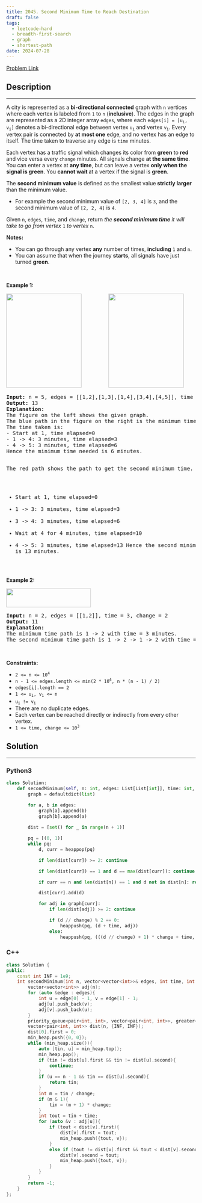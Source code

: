 ```yaml
---
title: 2045. Second Minimum Time to Reach Destination
draft: false
tags: 
  - leetcode-hard
  - breadth-first-search
  - graph
  - shortest-path
date: 2024-07-28
---
```


[Problem Link](https://leetcode.com/problems/second-minimum-time-to-reach-destination/)

## Description

---
<p>A city is represented as a <strong>bi-directional connected</strong> graph with <code>n</code> vertices where each vertex is labeled from <code>1</code> to <code>n</code> (<strong>inclusive</strong>). The edges in the graph are represented as a 2D integer array <code>edges</code>, where each <code>edges[i] = [u<sub>i</sub>, v<sub>i</sub>]</code> denotes a bi-directional edge between vertex <code>u<sub>i</sub></code> and vertex <code>v<sub>i</sub></code>. Every vertex pair is connected by <strong>at most one</strong> edge, and no vertex has an edge to itself. The time taken to traverse any edge is <code>time</code> minutes.</p>

<p>Each vertex has a traffic signal which changes its color from <strong>green</strong> to <strong>red</strong> and vice versa every&nbsp;<code>change</code> minutes. All signals change <strong>at the same time</strong>. You can enter a vertex at <strong>any time</strong>, but can leave a vertex <strong>only when the signal is green</strong>. You <strong>cannot wait </strong>at a vertex if the signal is <strong>green</strong>.</p>

<p>The <strong>second minimum value</strong> is defined as the smallest value<strong> strictly larger </strong>than the minimum value.</p>

<ul>
	<li>For example the second minimum value of <code>[2, 3, 4]</code> is <code>3</code>, and the second minimum value of <code>[2, 2, 4]</code> is <code>4</code>.</li>
</ul>

<p>Given <code>n</code>, <code>edges</code>, <code>time</code>, and <code>change</code>, return <em>the <strong>second minimum time</strong> it will take to go from vertex </em><code>1</code><em> to vertex </em><code>n</code>.</p>

<p><strong>Notes:</strong></p>

<ul>
	<li>You can go through any vertex <strong>any</strong> number of times, <strong>including</strong> <code>1</code> and <code>n</code>.</li>
	<li>You can assume that when the journey <strong>starts</strong>, all signals have just turned <strong>green</strong>.</li>
</ul>

<p>&nbsp;</p>
<p><strong class="example">Example 1:</strong></p>
<img alt="" src="https://assets.leetcode.com/uploads/2021/09/29/e1.png" style="width: 200px; height: 250px;" /> &emsp; &emsp; &emsp; &emsp;<img alt="" src="https://assets.leetcode.com/uploads/2021/09/29/e2.png" style="width: 200px; height: 250px;" />
<pre>
<strong>Input:</strong> n = 5, edges = [[1,2],[1,3],[1,4],[3,4],[4,5]], time = 3, change = 5
<strong>Output:</strong> 13
<strong>Explanation:</strong>
The figure on the left shows the given graph.
The blue path in the figure on the right is the minimum time path.
The time taken is:
- Start at 1, time elapsed=0
- 1 -&gt; 4: 3 minutes, time elapsed=3
- 4 -&gt; 5: 3 minutes, time elapsed=6
Hence the minimum time needed is 6 minutes.

The red path shows the path to get the second minimum time.
- Start at 1, time elapsed=0
- 1 -&gt; 3: 3 minutes, time elapsed=3
- 3 -&gt; 4: 3 minutes, time elapsed=6
- Wait at 4 for 4 minutes, time elapsed=10
- 4 -&gt; 5: 3 minutes, time elapsed=13
Hence the second minimum time is 13 minutes.      
</pre>

<p><strong class="example">Example 2:</strong></p>
<img alt="" src="https://assets.leetcode.com/uploads/2021/09/29/eg2.png" style="width: 225px; height: 50px;" />
<pre>
<strong>Input:</strong> n = 2, edges = [[1,2]], time = 3, change = 2
<strong>Output:</strong> 11
<strong>Explanation:</strong>
The minimum time path is 1 -&gt; 2 with time = 3 minutes.
The second minimum time path is 1 -&gt; 2 -&gt; 1 -&gt; 2 with time = 11 minutes.</pre>

<p>&nbsp;</p>
<p><strong>Constraints:</strong></p>

<ul>
	<li><code>2 &lt;= n &lt;= 10<sup>4</sup></code></li>
	<li><code>n - 1 &lt;= edges.length &lt;= min(2 * 10<sup>4</sup>, n * (n - 1) / 2)</code></li>
	<li><code>edges[i].length == 2</code></li>
	<li><code>1 &lt;= u<sub>i</sub>, v<sub>i</sub> &lt;= n</code></li>
	<li><code>u<sub>i</sub> != v<sub>i</sub></code></li>
	<li>There are no duplicate edges.</li>
	<li>Each vertex can be reached directly or indirectly from every other vertex.</li>
	<li><code>1 &lt;= time, change &lt;= 10<sup>3</sup></code></li>
</ul>


## Solution

---
### Python3
``` py title='second-minimum-time-to-reach-destination'
class Solution:
    def secondMinimum(self, n: int, edges: List[List[int]], time: int, change: int) -> int:
        graph = defaultdict(list)

        for a, b in edges:
            graph[a].append(b)
            graph[b].append(a)
        
        dist = [set() for _ in range(n + 1)]

        pq = [(0, 1)]
        while pq:
            d, curr = heappop(pq)

            if len(dist[curr]) >= 2: continue

            if len(dist[curr]) == 1 and d == max(dist[curr]): continue

            if curr == n and len(dist[n]) == 1 and d not in dist[n]: return d

            dist[curr].add(d)

            for adj in graph[curr]:
                if len(dist[adj]) >= 2: continue

                if (d // change) % 2 == 0:
                    heappush(pq, (d + time, adj))
                else:
                    heappush(pq, (((d // change) + 1) * change + time, adj))
```
### C++
``` cpp title='second-minimum-time-to-reach-destination'
class Solution {
public:
    const int INF = 1e9;
    int secondMinimum(int n, vector<vector<int>>& edges, int time, int change) {
        vector<vector<int>> adj(n);
        for (auto &edge : edges){
            int u = edge[0] - 1, v = edge[1] - 1;
            adj[u].push_back(v);
            adj[v].push_back(u);
        }
        priority_queue<pair<int, int>, vector<pair<int, int>>, greater<pair<int, int>>> min_heap;
        vector<pair<int, int>> dist(n, {INF, INF});
        dist[0].first = 0;
        min_heap.push({0, 0});
        while (min_heap.size()){
            auto [tin, u] = min_heap.top();
            min_heap.pop();
            if (tin != dist[u].first && tin != dist[u].second){
                continue;
            }
            if (u == n - 1 && tin == dist[u].second){
                return tin;
            }
            int m = tin / change;
            if (m & 1){
                tin = (m + 1) * change;
            }
            int tout = tin + time;
            for (auto &v : adj[u]){
                if (tout < dist[v].first){
                    dist[v].first = tout;
                    min_heap.push({tout, v});
                }
                else if (tout != dist[v].first && tout < dist[v].second){
                    dist[v].second = tout;
                    min_heap.push({tout, v});
                }
            }
        }
        return -1;
    }
};
```

